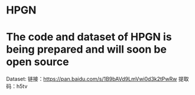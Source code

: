 # HPGN

# The code and dataset of HPGN is being prepared and will soon be open source

Dataset:
链接：https://pan.baidu.com/s/1B9bAVd9LmVwi0d3k2tPwRw 
提取码：h5tv
